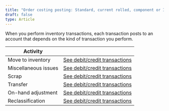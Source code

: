 ```yaml
---
title: "Order costing posting: Standard, current rolled, component or Inventory transactions"
draft: false
type: Article
---
```


When you perform inventory transactions, each transaction posts to an account that depends on the kind of transaction you perform.

| Activity             |                                                                                                                   |
|----------------------|-------------------------------------------------------------------------------------------------------------------|
| Move to inventory    | [See debit/credit transactions](move-to-inventory-standard-current-rolled-non-component-inventory-transactions.md)     |
| Miscellaneous issues |  [See debit/credit transactions](miscellaneous-issues-standard-current-rolled-non-component-inventory-transactions.md) |
| Scrap                | [See debit/credit transactions](scrap-standard-current-rolled-non-component-inventory-transactions.md)                 |
| Transfer             | [See debit/credit transactions](transfer-standard-current-rolled-non-component-inventory-transactions.md)              |
| On-hand adjustment   |  [See debit/credit transactions](on-hand-adjustments-standard-current-rolled-non-component-inventory-transactions.md)  |
| Reclassification     | [See debit/credit transactions](reclassification-standard-current-rolled-non-component-inventory-transactions.md)      |